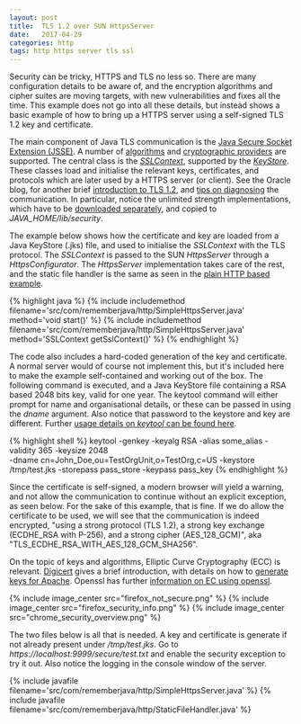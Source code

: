 ```yaml
---
layout: post
title:  TLS 1.2 over SUN HttpsServer
date:   2017-04-29
categories: http
tags: http https server tls ssl
---
```


Security can be tricky, HTTPS and TLS no less so. There are many configuration details to be aware of, and the encryption algorithms and cipher suites are moving targets, with new vulnerabilities and fixes all the time. This example does not go into all these details, but instead shows a basic example of how to bring up a HTTPS server using a self-signed TLS 1.2 key and certificate.

The main component of Java TLS communication is the [Java Secure Socket Extension (JSSE)][jsse]. A number of [algorithms][jdk8-crypto-algo] and [cryptographic providers][jdk8-crypto-providers] are supported. The central class is the [*SSLContext*][SSLContext], supported by the [*KeyStore*][KeyStore]. These classes load and initialise the relevant keys, certificates, and protocols which are later used by a HTTPS server (or client). See the Oracle blog, for another brief [introduction to TLS 1.2][oracle-blog-tls-default], and [tips on diagnosing][oracle-blog-tls-diagnosing] the communication. In particular, notice the unlimited strength implementations, which have to be [downloaded separately][jdk8-unlimited], and copied to *JAVA_HOME/lib/security*.

The example below shows how the certificate and key are loaded from a Java KeyStore (.jks) file, and used to initialise the *SSLContext* with the TLS protocol. The *SSLContext* is passed to the SUN *HttpsServer* through a *HttpsConfigurator*. The *HttpsServer* implementation takes care of the rest, and the static file handler is the same as seen in the [plain HTTP based example][http-example].

{% highlight java %}
{% include includemethod filename='src/com/rememberjava/http/SimpleHttpsServer.java' method='void start()' %}
{% include includemethod filename='src/com/rememberjava/http/SimpleHttpsServer.java' method='SSLContext getSslContext()' %}
{% endhighlight %}

The code also includes a hard-coded generation of the key and certificate. A normal server would of course not implement this, but it's included here to make the example self-contained and working out of the box. The following command is executed, and a Java KeyStore file containing a RSA based 2048 bits key, valid for one year. The keytool command will either prompt for name and organisational details, or these can be passed in using the *dname* argument. Also notice that password to the keystore and key are different. Further [usage details on *keytool* can be found here][keytool].

{% highlight shell %}
keytool -genkey -keyalg RSA -alias some_alias -validity 365 -keysize 2048  \
  -dname cn=John_Doe,ou=TestOrgUnit,o=TestOrg,c=US -keystore /tmp/test.jks -storepass pass_store -keypass pass_key
{% endhighlight %}

Since the certificate is self-signed, a modern browser will yield a warning, and not allow the communication to continue without an explicit exception, as seen below. For the sake of this example, that is fine. If we do allow the certificate to be used, we will see that the communication is indeed encrypted, "using a strong protocol (TLS 1.2), a strong key exchange (ECDHE_RSA with P-256), and a strong cipher (AES_128_GCM)", aka "TLS_ECDHE_RSA_WITH_AES_128_GCM_SHA256".

On the topic of keys and algorithms, Elliptic Curve Cryptography (ECC) is relevant. [Digicert][ecc-intro] gives a brief introduction, with details on how to [generate keys for Apache][ecc-apache]. Openssl has further [information on EC using openssl][ecc-openssl].

{% include image_center src="firefox_not_secure.png" %}
{% include image_center src="firefox_security_info.png" %}
{% include image_center src="chrome_security_overview.png" %}

The two files below is all that is needed. A key and certificate is generate if not already present under */tmp/test.jks*. Go to *https://localhost:9999/secure/test.txt* and enable the security exception to try it out. Also notice the logging in the console window of the server.

{% include javafile filename='src/com/rememberjava/http/SimpleHttpsServer.java' %}
{% include javafile filename='src/com/rememberjava/http/StaticFileHandler.java' %}



[jsse]: http://docs.oracle.com/javase/8/docs/technotes/guides/security/jsse/JSSERefGuide.html
[jdk8-crypto-algo]: http://docs.oracle.com/javase/8/docs/technotes/guides/security/StandardNames.html
[jdk8-crypto-providers]: http://docs.oracle.com/javase/8/docs/technotes/guides/security/SunProviders.html

[jdk8-unlimited]: http://www.oracle.com/technetwork/java/javase/downloads/jce8-download-2133166.html

[SSLContext]: https://docs.oracle.com/javase/8/docs/api/javax/net/ssl/SSLContext.html
[KeyStore]: https://docs.oracle.com/javase/8/docs/api/java/security/KeyStore.html

[oracle-blog-tls-default]: https://blogs.oracle.com/java-platform-group/jdk-8-will-use-tls-12-as-default
[oracle-blog-tls-diagnosing]: https://blogs.oracle.com/java-platform-group/diagnosing-tls,-ssl,-and-https

[http-example]: /http/2017/01/20/simple_http_server.html

[keytool]: http://docs.oracle.com/javase/7/docs/technotes/tools/solaris/keytool.html

[ecc-intro]: https://www.digicert.com/ecc.htm
[ecc-apache]: https://www.digicert.com/ecc-csr-creation-ssl-installation-apache.htm
[ecc-openssl]: https://wiki.openssl.org/index.php/Command_Line_Elliptic_Curve_Operations
